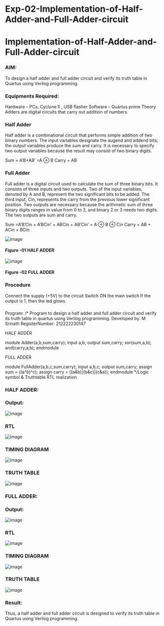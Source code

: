 # Exp-02-Implementation-of-Half-Adder-and-Full-Adder-circuit

# Implementation-of-Half-Adder-and-Full-Adder-circuit
### AIM:
To design a half adder and full adder circuit and verify its truth table in Quartus using Verilog programming.

### Equipments Required:
Hardware – PCs, Cyclone II , USB flasher
Software – Quartus prime
Theory
Adders are digital circuits that carry out addition of numbers.

### Half Adder
Half adder is a combinational circuit that performs simple addition of two binary numbers. The input variables designate the augend and addend bits; the output variables produce the sum and carry. It is necessary to specify two output variables because the result may consist of two binary digits.

Sum = A’B+AB’ =A ⊕ B Carry = AB

### Full Adder
Full adder is a digital circuit used to calculate the sum of three binary bits. It consists of three inputs and two outputs. Two of the input variables, denoted by A and B, represent the two significant bits to be added. The third input, Cin, represents the carry from the previous lower significant position. Two outputs are necessary because the arithmetic sum of three binary digits ranges in value from 0 to 3, and binary 2 or 3 needs two digits. The two outputs are sum and carry.

Sum =A’B’Cin + A’BCin’ + ABCin + AB’Cin’ = A ⊕ B ⊕ Cin Carry = AB + ACin + BCin

 ![image](https://user-images.githubusercontent.com/36288975/163552156-a13e5a56-c638-4110-97d9-8896907c8d25.png)

#### Figure -01 HALF ADDER 


![image](https://user-images.githubusercontent.com/36288975/163552057-b3547877-6d07-45b4-b7e0-bcfebfad9e1d.png)

#### Figure -02 FULL ADDER 

### Procedure

Connect the supply (+5V) to the circuit
Switch ON the main switch
If the output is 1, then the led glows.
### 
Program:
/*
Program to design a half adder and full adder circuit and verify its truth table in quartus using Verilog programming.
Developed by: M Srinath
RegisterNumber: 212222230147 

HALF ADDER

module Adder(a,b,sum,carry);
input a,b;
output sum,carry;
xor(sum,a,b);
and(carry,a,b);
endmodule 

FULL ADDER

module FullAdder(a,b,c,sum,carry);
input a,b,c;
output sum,carry;
assign sum = ((a^b)^c);
assign carry = ((a&b)|(b&c)|(c&a));
endmodule
*/Logic symbol & Truthtable
RTL realization
### HALF ADDER:
### Output:
![image](https://user-images.githubusercontent.com/118678482/227846931-958fae3c-0a95-454b-9f00-4924e3833b16.png)

### RTL
![image](https://user-images.githubusercontent.com/118678482/227846984-6715a6a8-f84b-4a84-880a-bef38d960cb1.png)

### TIMING DIAGRAM
![image](https://user-images.githubusercontent.com/118678482/227847130-015be52d-d709-459b-966f-cb9b37e85707.png)



### TRUTH TABLE 
![image](https://user-images.githubusercontent.com/118678482/227847101-e1925f87-c800-4c20-bd55-deda3bd8c17a.png)

### FULL ADDER:
### Output:
![image](https://user-images.githubusercontent.com/118678482/227847589-a47518c6-fedf-4171-b34b-1917c6ed92ce.png)

### RTL
![image](https://user-images.githubusercontent.com/118678482/227847623-35e90085-0b7d-4136-8360-e6d21bba98af.png)


### TIMING DIAGRAM
![image](https://user-images.githubusercontent.com/118678482/227847669-8b65a3e5-026f-4d77-bfe9-3fbcbc4324a6.png)



### TRUTH TABLE 
![image](https://user-images.githubusercontent.com/118678482/227847706-a58326d3-e730-43ce-8cde-84c8910d868e.png)

### Result:
Thus, a half adder and full adder circuit is designed to verify its truth table in Quartus using Verilog programming.

